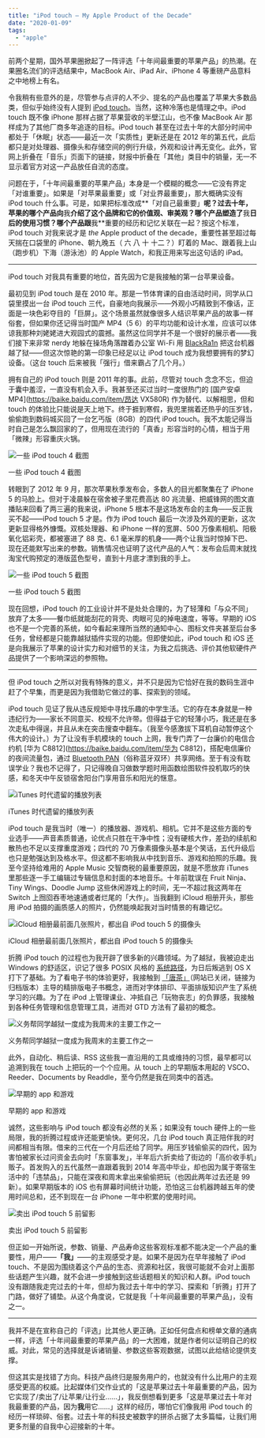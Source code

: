 ```yaml
---
title: "iPod touch — My Apple Product of the Decade"
date: "2020-01-09"
tags:
  - "apple"
---
```


前两个星期，国外苹果圈掀起了一阵评选「十年间最重要的苹果产品」的热潮。在果圈名流们的评选结果中，MacBook Air、iPad Air、iPhone 4 等重磅产品意料之中地榜上有名。

令我稍有些意外的是，尽管参与点评的人不少、提名的产品也覆盖了苹果大多数品类，但似乎始终没有人提到 [iPod touch](https://www.apple.com/ipod-touch/)。当然，这种冷落也是情理之中。iPod touch 既不像 iPhone 那样占据了苹果营收的半壁江山，也不像 MacBook Air 那样成为了其他厂商多年追逐的目标。iPod touch 甚至在过去十年的大部分时间中都处于「休眠」状态——最近一次「实质性」更新还是在 2012 年的第五代，此后都只是对处理器、摄像头和存储空间的例行升级，外观和设计再无变化。此外，官网上折叠在「音乐」页面下的链接，财报中折叠在「其他」类目中的销量，无一不显示着官方对这一产品放任自流的态度。

问题在于，「十年间最重要的苹果产品」本身是一个模糊的概念——它没有界定「对谁重要」。如果是「对苹果最重要」或「对业界最重要」，那大概确实没有 iPod touch 什么事。可是，如果把标准改成**「对自己最重要」**呢？过去十年，苹果的哪个产品向**我**介绍了这个品牌和它的价值观、审美观？哪个产品塑造了**我**日后的使用习惯？哪个产品跟**我**重要的经历和记忆关联在一起？按这个标准，iPod touch 对我来说才是 _the_ Apple product of the decade，重要性甚至超过每天揣在口袋里的 iPhone、朝九晚五（ 六 八 十 十二？）盯着的 Mac、跟着我上山（跑步机）下海（游泳池）的 Apple Watch，和我正用来写出这句话的 iPad。

* * *

iPod touch 对我具有重要的地位，首先因为它是我接触的第一台苹果设备。

最初见到 iPod touch 是在 2010 年。那是一节体育课的自由活动时间，同学从口袋里摸出一台 iPod touch 三代，自豪地向我展示——外观小巧精致到不像话，正面是一块色彩夺目的「巨屏」。这个场景虽然就像很多人结识苹果产品的故事一样俗套，但如果你还记得当时国产 MP4（5 6）的平均功能和设计水准，应该可以体谅我那种刘姥姥进大观园式的震撼。虽然这位同学并不是一个很好的展示者——我们接下来非常 nerdy 地躲在操场角落蹭着办公室 Wi-Fi 用 [BlackRa1n](https://www.idownloadblog.com/2009/10/11/jailbreak-iphone-blackra1n-tutorial/) 把这台机器越了狱——但这次惊艳的第一印象已经足以让 iPod touch 成为我想要拥有的梦幻设备。（这台 touch 后来被我「强行」借来霸占了几个月。）

拥有自己的 iPod touch 则是 2011 年的事。此前，尽管对 touch 念念不忘，但迫于囊中羞涩，一直没有机会入手。我甚至还买过当时一度很热门的 [国产安卓 MP4](https://baike.baidu.com/item/昂达 VX580R) 作为替代、以解相思，但和 touch 的体验比只能说是天上地下。终于捱到寒假，我兜里揣着还热乎的压岁钱，偷偷跑到数码城买回了一台乞丐版（8GB）的四代 iPod touch。我不太能记得当时自己是怎么飘回家的了，但用现在流行的「真香」形容当时的心情，相当于用「微辣」形容重庆火锅。

![一些 iPod touch 4 截图](https://p178.p0.n0.cdn.getcloudapp.com/items/12uDgLQA/ipt4.png?v=be81bd47301ea73e3386f237299cdb48)

一些 iPod touch 4 截图

转眼到了 2012 年 9 月，那次苹果秋季发布会，多数人的目光都聚集在了 iPhone 5 的马脸上。但对于凌晨躲在宿舍被子里花费高达 80 兆流量、把威锋网的图文直播贴来回看了两三遍的我来说，iPhone 5 根本不是这场发布会的主角——反正我买不起——iPod touch 5 才是。作为 iPod touch 最后一次涉及外观的更新，这次更新显得格外慷慨。双核处理器、和 iPhone 一样的宽屏、500 万像素相机、阳极氧化铝彩壳，都被塞进了 88 克、6.1 毫米厚的机身——两个让我当时惊掉下巴、现在还能默写出来的参数。销售情况也证明了这代产品的人气：发布会后周末就找淘宝代购预定的港版蓝色型号，直到十月底才漂到我的手上。

![一些 iPod touch 5 截图](https://p178.p0.n0.cdn.getcloudapp.com/items/BluNoWyE/ipt5.png?v=a64748c8a3247e1dc4e53acc4ebb6ae6)

一些 iPod touch 5 截图

现在回想，iPod touch 的工业设计并不是处处合理的，为了轻薄和「与众不同」放弃了太多——餐巾纸就能刮花的背壳、肉眼可见的掉电速度，等等。早期的 iOS 也不是一个完善的系统，如今看起来理所当然的通知中心、图标文件夹甚至后台多任务，曾经都是只能靠越狱插件实现的功能。但即使如此，iPod touch 和 iOS 还是向我展示了苹果的设计实力和对细节的关注，为我之后挑选、评价其他软硬件产品提供了一个影响深远的参照物。

* * *

但 iPod touch 之所以对我有特殊的意义，并不只是因为它恰好在我的数码生涯中赶了个早集，而更是因为我借助它做过的事、探索到的领域。

iPod touch 见证了我从违反规矩中寻找乐趣的中学生活。它的存在本身就是一种违纪行为——家长不同意买、校规不允许带。但得益于它的轻薄小巧，我还是在多次走私中得逞，并且从未在突击搜查中翻车。（我至今感激拔下耳机自动暂停这个伟大的设计。）为了让没有手机模块的 touch 上网，我专门弄了一台廉价的电信合约机 [华为 C8812](https://baike.baidu.com/item/华为 C8812)，搭配电信廉价的夜间流量包，通过 [Bluetooth PAN](https://en.wikipedia.org/wiki/Personal_area_network#Bluetooth)（俗称蓝牙双环）共享网络。至于有没有耽误学业？我也不记得了，只记得晚自习做数学题时用函数绘图软件投机取巧的快感，和冬天中午反锁宿舍阳台门享用音乐和阳光的惬意。

![iTunes 时代遗留的播放列表](https://p178.p0.n0.cdn.getcloudapp.com/items/P8uY17vG/ipt-playlist.png?v=9662e17ff57e8dbbce7d8ca4ded6243a)

iTunes 时代遗留的播放列表

iPod touch 是我当时（唯一）的播放器、游戏机、相机。它并不是这些方面的专业选手——声音素质普通，论优点只胜在干净中性；没有硬核大作，差劲的续航和散热也不足以支撑重度游戏；四代的 70 万像素摄像头基本是个笑话，五代升级后也只是勉强达到及格水平。但这都不影响我从中找到音乐、游戏和拍照的乐趣。我至今坚持给难用的 Apple Music 交智商税的最重要原因，就是不愿放弃 iTunes 里那些逐一手工编辑过专辑信息和封面的本地音乐。十年前耽误在 Fruit Ninja、Tiny Wings、Doodle Jump 这些休闲游戏上的时间，无一不超过我这两年在 Switch 上囫囵吞枣地速通或者烂尾的「大作」。当我翻到 iCloud 相册开头，那些用 iPod 拍摄的画质感人的照片，仍然能唤起我对当时情景的有趣记忆。

![iCloud 相册最前面几张照片，都出自 iPod touch 5 的摄像头](https://p178.p0.n0.cdn.getcloudapp.com/items/mXumY28p/ipt-cam.png?v=bcf5e4590efead2db4733ccbe3ac0276)

iCloud 相册最前面几张照片，都出自 iPod touch 5 的摄像头

折腾 iPod touch 的过程也为我开辟了很多新的兴趣领域。为了越狱，我被迫走出 Windows 的舒适区，识记了很多 POSIX 风格的 [系统路径](https://en.wikipedia.org/wiki/Filesystem_Hierarchy_Standard)，为日后叛逃到 OS X 打下了基础。为了看电子书的体验更好，我接触到 [「唐茶」](https://web.archive.org/web/20120914211400/http://tangcha.tc/)（网站已关闭，链接为归档版本）主导的精排版电子书概念，进而对字体排印、平面排版知识产生了系统学习的兴趣。为了在 iPod 上管理课业、冲抵自己「玩物丧志」的负罪感，我接触到各种任务管理和信息管理工具，进而对 GTD 方法有了最初的概念。

![义务帮同学越狱一度成为我周末的主要工作之一](https://p178.p0.n0.cdn.getcloudapp.com/items/04ugEWzx/jb.jpeg?v=dbfdc8125c594b1e59c31f1bd98ea8cf)

义务帮同学越狱一度成为我周末的主要工作之一

此外，自动化、稍后读、RSS 这些我一直沿用的工具或维持的习惯，最早都可以追溯到我在 touch 上把玩的一个个应用。从 touch 上的早期版本用起的 VSCO、Reeder、Documents by Readdle，至今仍然是我在同类中的首选。

![早期的 app 和游戏](https://p178.p0.n0.cdn.getcloudapp.com/items/xQu0qxoj/early-apps-2.jpeg?v=b4944271cbd0fc550c340419e142e7ae)

早期的 app 和游戏

诚然，这些影响与 iPod touch 都没有必然的关系；如果没有 touch 硬件上的一些局限，我的折腾过程或许还能更愉快。更何况，几台 iPod touch 真正陪伴我的时间都相当有限。借来的三代在一个月后还给了同学。用压岁钱偷偷买的四代，因为害怕被家长过问资金去向时「东窗事发」，半年后六折卖给了街边的「高价收手机」贩子。首发购入的五代虽然一直跟着我到 2014 年高中毕业，却也因为属于寄宿生活中的「违禁品」，只能在深夜和周末拿出来偷偷把玩（也因此两年过去还是 99 新）。如果早期版本的 iOS 也有屏幕时间统计功能，恐怕这三台机器跨越五年的使用时间总和，还不到现在一台 iPhone 一年中积累的使用时间。

![卖出 iPod touch 5 前留影](https://p178.p0.n0.cdn.getcloudapp.com/items/qGuD7OBz/ipt5-sold.JPG?v=6b71ebf7cc43deac499d9ca95fc63f7e)

卖出 iPod touch 5 前留影

但正如一开始所说，参数、销量、产品寿命这些客观标准都不能决定一个产品的重要性，用户——**「我」**——的主观感受才是。如果不是因为在早年接触了 iPod touch、不是因为围绕着这个产品的生态、资源和社区，我很可能就不会对上面那些话题产生兴趣，就不会进一步接触到这些话题相关的知识和人群。iPod touch 没有跟随我走完过去的十年，但却为我过去十年中的学习、探索和「折腾」打开了门路，做好了铺垫。从这个角度说，它就是我「十年间最重要的苹果产品」，没有之一。

* * *

我并不是在宣称自己的「评选」比其他人更正确。正如任何盘点和榜单文章的通病一样，评选「十年间最重要的苹果产品」的一大困难，就是作者何以证明自己的权威。对此，常见的选择就是诉诸销量、参数这些客观数据，试图以此给结论提供支撑。

但这其实是找错了方向。科技产品终归是服务用户的，也就没有什么比用户的主观感受更高的权威。比起媒体们交作业式的「这是苹果过去十年最重要的产品，因为它实现了/卖出了/让苹果/让行业……」，我反倒想看到更多「这是苹果过去十年对我最重要的产品，因为**我**用它……」这样的经历，哪怕它们像我用 iPod touch 的经历一样琐碎、俗套。过去十年的科技史被数字的拼杀占据了太多篇幅，让我们用更多剂量的自我中心迎接新的十年。

